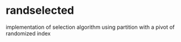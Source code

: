 # randselected
implementation of selection algorithm using partition with a pivot of randomized index
